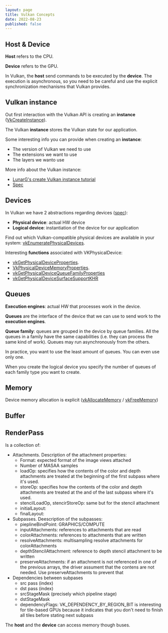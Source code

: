 ```yaml
---
layout: page
title: Vulkan Concepts
date: 2022-08-23
published: false
---
```


## Host & Device

**Host** refers to the CPU.

**Device** refers to the GPU.

In Vulkan, the **host** send commands to be executed by the **device**. The execution is asynchronous, so you need to be careful  and use the explicit synchronization mechanisms that Vulkan provides.

## Vulkan instance

Out first interaction with the Vulkan API is creating an **instance** ([VkCreateInstance](https://registry.khronos.org/vulkan/specs/1.3-extensions/man/html/vkCreateInstance.html)).

The Vulkan **instance** stores the Vulkan state for our application.

Some interesting info you can provide when creating an **instance**:
- The version of Vulkan we need to use
- The extensions we want to use
- The layers we wanto use

More info about the Vulkan instance:
- [LunarG's create Vulkan instance tutorial](https://vulkan.lunarg.com/doc/view/1.2.154.1/windows/tutorial/html/01-init_instance.html)
- [Spec](https://registry.khronos.org/vulkan/specs/1.3-extensions/html/vkspec.html#initialization-instances)

## Devices

In Vulkan we have 2 abstractions regarding devices ([spec](https://registry.khronos.org/vulkan/specs/1.3-extensions/man/html/vkCreateInstance.html)):
- **Physical device**: actual HW device 
- **Logical device**: instantiation of the device for our application

Find out which Vulkan-compatible physical devices are available in your system: [vkEnumeratePhysicalDevices](https://registry.khronos.org/vulkan/specs/1.3-extensions/man/html/vkEnumeratePhysicalDevices.html).

Interesting **functions** associated with VKPhysicalDevice:
- [vkGetPhysicalDeviceProperties](https://registry.khronos.org/vulkan/specs/1.3-extensions/man/html/vkGetPhysicalDeviceProperties.html).
- [VkPhysicalDeviceMemoryProperties](https://registry.khronos.org/vulkan/specs/1.3-extensions/man/html/VkPhysicalDeviceMemoryProperties.html).
- [vkGetPhysicalDeviceQueueFamilyProperties](https://registry.khronos.org/vulkan/specs/1.3-extensions/man/html/vkGetPhysicalDeviceQueueFamilyProperties.html)
- [vkGetPhysicalDeviceSurfaceSupportKHR](https://registry.khronos.org/vulkan/specs/1.3-extensions/man/html/vkGetPhysicalDeviceSurfaceSupportKHR.html)

## Queues

**Execution engines**: actual HW that processes work in the device.

**Queues** are the interface of the device that we can use to send work to the **execution engines**.

**Queue family**: queues are grouped in the device by queue families. All the queues in a family have the same capabilities (i.e. they can process the same kind of work). Queues may run asynchronously from the others.

In practice, you want to use the least amount of queues. You can even use only one.

When you create the logical device you specify the number of queues of each family type you want to create.

## Memory

Device memory allocation is explicit ([vkAllocateMemory](VkMemoryAllocateInfo) / [vkFreeMemory](https://registry.khronos.org/vulkan/specs/1.3-extensions/man/html/vkFreeMemory.html))

## Buffer

## RenderPass

Is a collection of:
- Attachments. Description of the attachment properties:
  - Format: expected format of the image views attached
  - Number of MASAA samples
  - loadOp: specifies how the contents of the color and depth attachments are treated at the beginning of the first subpass where it's used.
  - storeOp: specifies how the contents of the color and depth attachments are treated at the and of the last subpass where it's used.
  - stencilLoadOp, stencirStoreOp: same but for the stencil attachment
  - initialLayout:
  - finalLayout: 
- Subpasses. Deescription of the subpasses:
  - pieplineBindPoint: GRAPHICS/COMPUTE
  - inputAttachments: references to attachments that are read
  - colorAttachments: references to attachments that are written
  - resolveAttachments: multisampling resolve attachments for colorAttachments
  - depthStencilAttachment: reference to depth stencil attachment to be written
  - preserveAttachments: if an attachment is not referenced in one of the previous arrays, the driver assument that the contens are not needed. Use preserveAttachments to prevent that
- Dependencies between subpases
  - src pass (index)
  - dst pass (index)
  - srcStageMask (precisely which pipeline stage)
  - dstStageMask
  - dependencyFlags: VK_DEPENDENCY_BY_REGION_BIT is interesting for tile-based GPUs because it indicates that you don't need to finish all tiles before stating next subpass

The **host** and the **device** can access memory though buses.

